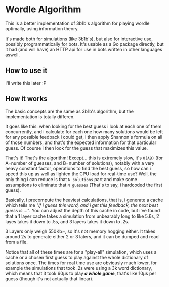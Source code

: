 # Wordle Algorithm
This is a better implementation of 3b1b's algorithm for playing wordle optimally, using information theory.

It's made both for simulations (like 3b1b's), but also for interactive use, possibly programmatically for bots. It's usable as a Go package directly, but it had (and will have) an HTTP api for use in bots written in other languages aswell.

## How to use it
I'll write this later :P

## How it works
The basic concepts are the same as 3b1b's algorithm, but the implementation is totally differen.

It goes like this: when looking for the best guess i look at each one of them concurrently, and i calculate for each one how many solutions would be left for any possible feedback i could get, i then apply Shannon's formula on all of those numbers, and that's the expected information for that particular guess. Of course i then look for the guess that maximizes this value.

That's it! That's the algorithm! Except... this is extremely slow, it's `O(AB)` (for A=number of guesses, and B=number of solutions), notably with a very heavy constant factor, operations to find the best guess, so how can i speed this up as well as lighten the CPU load for real-time use? Well, the only thing i can reduce is that `N solutions` part and make some assumptions to eliminate that `N guesses` (That's to say, i hardcoded the first guess).

Basically, i precompute the heaviest calculations, that is, i generate a cache which tells me *"if i guess this word, and i get this feedback, the next best guess is ..."*. You can adjust the depth of this cache in code, but i've found that a 1 layer cache takes a simulation from unbearably long to like 5.6s, 2 layes takes it down to .5s, and 3 layers takes it down to .2s.

3 Layers only weigh 550Kb~, so it's not memory hogging either. It takes around 2s to generate either 2 or 3 laters, and it can be dumped and read from a file.

Notice that all of these times are for a "play-all" simulation, which uses a cache or a chosen first guess to play against the whole dictionary of solutions once. The times for real time use are obviously much lower, for example the simulations that took .2s were using a 3k word dictionary, which means that it took 60μs to play ***a whole game***, that's like 10μs per guess (though it's not actually that linear).
